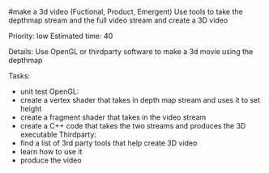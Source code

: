 #make a 3d video (Fuctional, Product, Emergent)
Use tools to take the depthmap stream and the full video stream and create a 3D video

Priority: low
Estimated time: 40

Details:
Use OpenGL or thirdparty software to make a 3d movie using the depthmap

Tasks:
- unit test
OpenGL:
- create a vertex shader that takes in depth map stream and uses it to set height
- create a fragment shader that takes in the video stream
- create a C++ code that takes the two streams and produces the 3D executable
Thirdparty:
- find a list of 3rd party tools that help create 3D video
- learn how to use it
- produce the video
